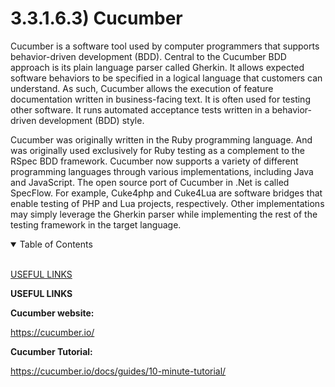 # 3.3.1.6.3) Cucumber

Cucumber is a software tool used by computer programmers that supports behavior-driven development (BDD). Central to the Cucumber BDD approach is its plain language parser called Gherkin. It allows expected software behaviors to be specified in a logical language that customers can understand. As such, Cucumber allows the execution of feature documentation written in business-facing text. It is often used for testing other software. It runs automated acceptance tests written in a behavior-driven development (BDD) style.

Cucumber was originally written in the Ruby programming language. And was originally used exclusively for Ruby testing as a complement to the RSpec BDD framework. Cucumber now supports a variety of different programming languages through various implementations, including Java and JavaScript. The open source port of Cucumber in .Net is called SpecFlow. For example, Cuke4php and Cuke4Lua are software bridges that enable testing of PHP and Lua projects, respectively. Other implementations may simply leverage the Gherkin parser while implementing the rest of the testing framework in the target language.

<details open>
<summary>Table of Contents</summary>
<br>

[USEFUL LINKS](#hx)

</details>

<a name="hx"/>

**USEFUL LINKS**

**Cucumber website:**

https://cucumber.io/

**Cucumber Tutorial:**

https://cucumber.io/docs/guides/10-minute-tutorial/